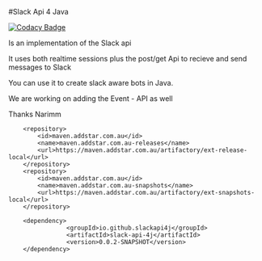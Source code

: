 #Slack Api 4 Java 

[![Codacy Badge](https://api.codacy.com/project/badge/Grade/44d12e126c7d446d93611327a31fdc2c)](https://app.codacy.com/app/Narimm/slack-api-4j?utm_source=github.com&utm_medium=referral&utm_content=slackapi4j/slack-api-4j&utm_campaign=Badge_Grade_Dashboard)

Is an implementation of the Slack  api 

It uses both realtime sessions plus the post/get Api to recieve and send messages to Slack 

You can use it to create slack aware bots in Java.

We are working on adding the Event - API as well 

Thanks
Narimm

        <repository>
            <id>maven.addstar.com.au</id>
            <name>maven.addstar.com.au-releases</name>
            <url>https://maven.addstar.com.au/artifactory/ext-release-local</url>
        </repository>
        <repository>
            <id>maven.addstar.com.au</id>
            <name>maven.addstar.com.au-snapshots</name>
            <url>https://maven.addstar.com.au/artifactory/ext-snapshots-local</url>
        </repository>
        
        <dependency>
                    <groupId>io.github.slackapi4j</groupId>
                    <artifactId>slack-api-4j</artifactId>
                    <version>0.0.2-SNAPSHOT</version>
        </dependency>